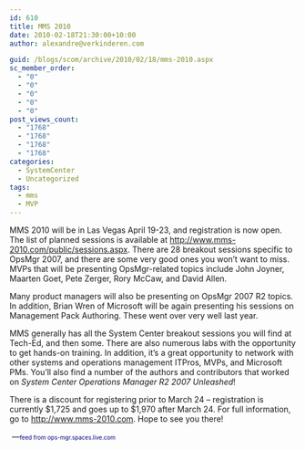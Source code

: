 ```yaml
---
id: 610
title: MMS 2010
date: 2010-02-18T21:30:00+10:00
author: alexandre@verkinderen.com

guid: /blogs/scom/archive/2010/02/18/mms-2010.aspx
sc_member_order:
  - "0"
  - "0"
  - "0"
  - "0"
  - "0"
post_views_count:
  - "1768"
  - "1768"
  - "1768"
  - "1768"
categories:
  - SystemCenter
  - Uncategorized
tags:
  - mms
  - MVP
---
```

MMS 2010 will be in Las Vegas April 19-23, and registration is now open. The list of planned sessions is available at <http://www.mms-2010.com/public/sessions.aspx>. There are 28 breakout sessions specific to OpsMgr 2007, and there are some very good ones you won&rsquo;t want to miss. MVPs that will be presenting OpsMgr-related topics include John Joyner, Maarten Goet, Pete Zerger, Rory McCaw, and David Allen.

Many product managers will also be presenting on OpsMgr 2007 R2 topics. In addition, Brian Wren of Microsoft will be again presenting his sessions on Management Pack Authoring. These went over very well last year.

MMS generally has all the System Center breakout sessions you will find at Tech-Ed, and then some. There are also numerous labs with the opportunity to get hands-on training. In addition, it&rsquo;s a great opportunity to network with other systems and operations management ITPros, MVPs, and Microsoft PMs. You&rsquo;ll also find a number of the authors and contributors that worked on _System Center Operations Manager R2 2007 Unleashed_!

There is a discount for registering prior to March 24 &ndash; registration is currently $1,725 and goes up to $1,970 after March 24. For full information, go to <http://www.mms-2010.com>. Hope to see you there!

&nbsp;&#8212;<span style="color: #000080;font-size: x-small"><span style="color: #000080;font-size: x-small">feed from ops-mgr.spaces.live.com</span></span>
